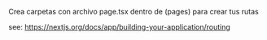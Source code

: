 Crea carpetas con archivo page.tsx dentro de (pages) para crear tus rutas 

see: https://nextjs.org/docs/app/building-your-application/routing